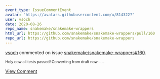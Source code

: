 ```yaml
---
event_type: IssueCommentEvent
avatar: "https://avatars.githubusercontent.com/u/814322?"
user: vsoch
date: 2020-08-26
repo_name: snakemake/snakemake-wrappers
html_url: https://github.com/snakemake/snakemake-wrappers/pull/160
repo_url: https://github.com/snakemake/snakemake-wrappers
---
```


<a href='https://github.com/vsoch' target='_blank'>vsoch</a> commented on issue <a href='https://github.com/snakemake/snakemake-wrappers/pull/160' target='_blank'>snakemake/snakemake-wrappers#160</a>.

<small>Holy cow all tests passed! Converting from draft now......</small>

<a href='https://github.com/snakemake/snakemake-wrappers/pull/160' target='_blank'>View Comment</a>
